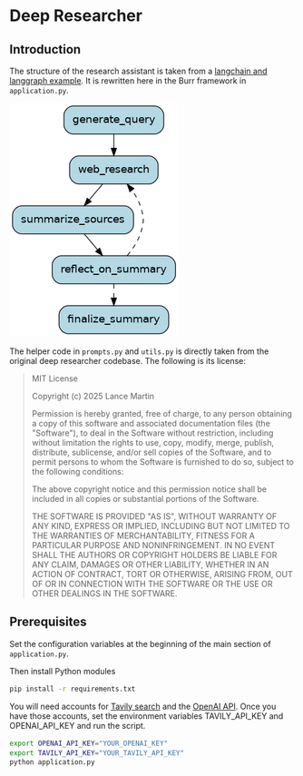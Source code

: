 # Deep Researcher

## Introduction

The structure of the research assistant is taken from a [langchain and langgraph example](https://github.com/langchain-ai/local-deep-researcher). It is rewritten here in the Burr framework in `application.py`. 

![Deep Researcher](statemachine.png)

The helper code in `prompts.py` and `utils.py` is directly taken from the original deep researcher codebase. The following is its license:

> MIT License
>
> Copyright (c) 2025 Lance Martin
>
> Permission is hereby granted, free of charge, to any person obtaining a copy
of this software and associated documentation files (the "Software"), to deal
in the Software without restriction, including without limitation the rights
to use, copy, modify, merge, publish, distribute, sublicense, and/or sell
copies of the Software, and to permit persons to whom the Software is
furnished to do so, subject to the following conditions:
>
> The above copyright notice and this permission notice shall be included in all
copies or substantial portions of the Software.
>
> THE SOFTWARE IS PROVIDED "AS IS", WITHOUT WARRANTY OF ANY KIND, EXPRESS OR
IMPLIED, INCLUDING BUT NOT LIMITED TO THE WARRANTIES OF MERCHANTABILITY,
FITNESS FOR A PARTICULAR PURPOSE AND NONINFRINGEMENT. IN NO EVENT SHALL THE
AUTHORS OR COPYRIGHT HOLDERS BE LIABLE FOR ANY CLAIM, DAMAGES OR OTHER
LIABILITY, WHETHER IN AN ACTION OF CONTRACT, TORT OR OTHERWISE, ARISING FROM,
OUT OF OR IN CONNECTION WITH THE SOFTWARE OR THE USE OR OTHER DEALINGS IN THE
SOFTWARE.

## Prerequisites

Set the configuration variables at the beginning of the main section of `application.py`.

Then install Python modules
```sh
pip install -r requirements.txt
```

You will need accounts for [Tavily search](https://tavily.com/) and the [OpenAI API](https://platform.openai.com/docs/overview). Once you have those accounts, set the environment variables TAVILY_API_KEY and OPENAI_API_KEY and run the script. 

```sh
export OPENAI_API_KEY="YOUR_OPENAI_KEY"
export TAVILY_API_KEY="YOUR_TAVILY_API_KEY"
python application.py
```

